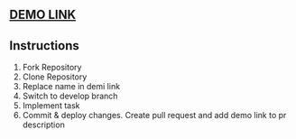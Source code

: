 ## [DEMO LINK](https://<replace_your_name>.github.io/react_live_coding_cars_table_task/)

## Instructions

1. Fork Repository
1. Clone Repository
1. Replace name in demi link
1. Switch to develop branch
1. Implement task
1. Commit & deploy changes. Create pull request and add demo link to pr description

